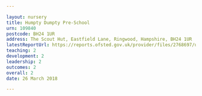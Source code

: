 ```yaml
---

layout: nursery
title: Humpty Dumpty Pre-School
urn: 109840
postcode: BH24 1UR
address: The Scout Hut, Eastfield Lane, Ringwood, Hampshire, BH24 1UR
latestReportUrl: https://reports.ofsted.gov.uk/provider/files/2768697/urn/109840.pdf
teaching: 2
development: 2
leadership: 2
outcomes: 2
overall: 2
date: 26 March 2018

---
```

